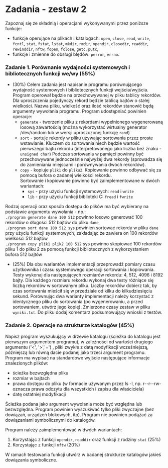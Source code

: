 # Zadania - zestaw 2

Zapoznaj się ze składnią i operacjami wykonywanymi przez poniższe funkcje:

- funkcje operujące na plikach i katalogach: ```open```, ```close```, ```read```, ```write```, ```fcntl```, ```stat```, ```fstat```, ```lstat```, ```mkdir```, ```rmdir```, ```opendir```, ```closedir```, ```readdir```, ```rewinddir```, ```nftw```, ```fopen```, ```fclose```, ```getc```, ```putc```,
- funkcje i zmienne do obsługi błędów: ```perror```, ```errno```.

### Zadanie 1. Porównanie wydajności systemowych i bibliotecznych funkcji we/wy (55%)

- (30%) Celem zadania jest napisanie programu porównującego wydajność systemowych i bibliotecznych funkcji wejścia/wyjścia. Program operował będzie na przechowywanej w pliku tablicy rekordów. Dla uproszczenia pojedynczy rekord będzie tablicą bajtów o stałej wielkości. Nazwa pliku, wielkość oraz ilość rekordów stanowić będą argumenty wywołania programu. 
Program udostępniać powinien operacje:
  -  ```generate``` - tworzenie pliku z rekordami wypełnionego wygenerowaną losową zawartością (można wykorzystać wirtualny generator /dev/random lub w wersji uproszczonej funkcję ```rand```)
  - ```sort``` - sortuje rekordy w pliku używając sortowania przez proste wstawianie. Kluczem do sortowania niech będzie wartość pierwszego bajtu rekordu (interpretowanego jako liczba bez znaku - ```unsigned char```) Podczas sortowania w pamięci powinny być przechowywane jednocześnie najwyżej dwa rekordy (sprowadza się do zamieniania miejscami i porównywania dwóch rekordów).
  - ```copy``` - kopiuje ```plik1``` do ```pliku2```. Kopiowanie powinno odbywać się za pomocą bufora o zadanej wielkości rekordu.  
Sortowanie i kopiowanie powinno być zaimplementowane w dwóch wariantach:
    - ```sys``` - przy użyciu funkcji systemowych: ```read``` i ```write```
    - ```lib``` - przy użyciu funkcji biblioteki C: ```fread``` i ```fwrite```  
  
Rodzaj operacji oraz sposób dostępu do plików ma być wybierany na podstawie argumentu wywołania - np.:  
```./program generate dane 100 512``` powinno losowo generować 100 rekordów o długości 512 bajtów do pliku ```dane```,   
```./program sort dane 100 512 sys``` powinien sortować rekordy w pliku ```dane``` przy użyciu funkcji systemowych, zakładając że zawiera on 100 rekordów wielkości 512 bajtów  
```./program copy plik1 plik2 100 512``` sys powinno skopiować 100 rekordów pliku 1 do pliku 2 za pomocą funkcji bibliotecznych z wykorzystaniem bufora 512 bajtów  
  
- (25%) Dla obu wariantów implementacji przeprowadź pomiary czasu użytkownika i czasu systemowego operacji sortowania i kopiowania. Testy wykonaj dla następujących rozmiarów rekordu: 4, 512, 4096 i 8192 bajty. Dla każdego rozmiaru rekordu wykonaj dwa testy różniące się liczbą rekordów w sortowanym pliku. Liczby rekordów dobierz tak, by czas sortowania mieścił się w przedziale od kilku do kilkudziesięciu sekund. Porównując dwa warianty implementacji należy korzystać z identycznego pliku do sortowania (po wygenerowaniu, a przed sortowaniem, utwórz jego kopię). Zmierzone czasy zestaw w pliku ```wyniki.txt```. Do pliku dodaj komentarz podsumowujący wnioski z testów.

### Zadanie 2. Operacje na strukturze katalogów (45%)

Napisz program wyszukujący w drzewie katalogu (ścieżka do katalogu jest pierwszym argumentem programu), w zależności od wartości drugiego argumentu ('<', '>','=') , pliki zwykłe z datą modyfikacji wcześniejszą, późniejszą lub równą dacie podanej jako trzeci argument programu. Program ma wypisać na standardowe wyjście następujące informacje znalezionych plików:

- ścieżka bezwzględna pliku
- rozmiar w bajtach
- prawa dostępu do pliku (w formacie używanym przez ls -l, np. r--r--rw- oznacza prawa odczytu dla wszystkich i zapisu dla właściciela)
- datę ostatniej modyfikacji

Ścieżka podana jako argument wywołania może być względna lub bezwzględna. Program powinien wyszukiwać tylko pliki zwyczajne (bez dowiązań, urządzeń blokowych, itp). Program nie powinien podążać za dowiązaniami symbolicznymi do katalogów.

Program należy zaimplementować w dwóch wariantach:
1. Korzystając z funkcji ```opendir```, ```readdir``` oraz funkcji z rodziny ```stat``` (25%)
2. Korzystając z funkcji ```nftw``` (20%)

W ramach testowania funkcji utwórz w badanej strukturze katalogów jakieś dowiązania symboliczne.
